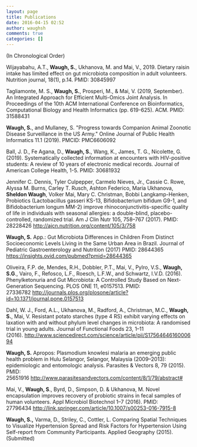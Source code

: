 ```yaml
---
layout: page
title: Publications
date: 2016-04-15 02:52
author: waughsh
comments: true
categories: []
---
```

(In Chronological Order)

Wijayabahu, A.T., <strong>Waugh, S.</strong>, Ukhanova, M. and Mai, V., 2019. Dietary raisin intake has limited effect on gut microbiota composition in adult volunteers. Nutrition journal, 18(1), p.14. PMID: 30845997

Tagliamonte, M. S., <strong>Waugh, S.</strong>, Prosperi, M., & Mai, V. (2019, September). An Integrated Approach for Efficient Multi-Omics Joint Analysis. In Proceedings of the 10th ACM International Conference on Bioinformatics, Computational Biology and Health Informatics (pp. 619-625). ACM. PMID: 31588431

<strong>Waugh, S.</strong>, and Mullaney, S. "Progress towards Companion Animal Zoonotic Disease Surveillance in the US Army." Online Journal of Public Health Informatics 11.1 (2019). PMCID: PMC6606092

Ball, J. D., Fe Agana, D., <strong>Waugh, S.</strong>, Wang, K., James, T. G.,  Nicolette, G. (2019).  Systematically collected  information  at  encounters  with  HIV-positive  students:   A  review  of  10  years  of  electronic medical records.  Journal of American College Health, 1-5.  PMID: 30681932

Jennifer C. Dennis, Tyler Culpepper, Carmelo Nieves, Jr., Cassie C. Rowe, Alyssa M. Burns, Carley T. Rusch, Ashton Federico, Maria Ukhanova, <strong>Sheldon Waugh</strong>, Volker Mai, Mary C. Christman, Bobbi Langkamp-Henken, Probiotics (Lactobacillus gasseri KS-13, Bifidobacterium bifidum G9-1, and Bifidobacterium longum MM-2) improve rhinoconjunctivitis-specific quality of life in individuals with seasonal allergies: a double-blind, placebo-controlled, randomized trial. Am J Clin Nutr 105, 758–767 (2017). PMID: 28228426 <a href="http://ajcn.nutrition.org/content/105/3/758">http://ajcn.nutrition.org/content/105/3/758</a>

<strong>Waugh, S.</strong> App.: Gut Microbiota Differences in Children From Distinct Socioeconomic Levels Living in the Same Urban Area in Brazil. Journal of Pediatric Gastroenterology and Nutrition (2017) PMID: 28644365 <a href="https://insights.ovid.com/pubmed?pmid=28644365">https://insights.ovid.com/pubmed?pmid=28644365</a>

Oliveira, F.P. de, Mendes, R.H., Dobbler, P.T., Mai, V., Pylro, V.S., <strong>Waugh, S.G</strong>., Vairo, F., Refosco, L.F., Roesch, L.F.W., and Schwartz, I.V.D. (2016). Phenylketonuria and Gut Microbiota: A Controlled Study Based on Next-Generation Sequencing. PLOS ONE 11, e0157513. PMID: 27336782 <a href="http://journals.plos.org/plosone/article?id=10.1371/journal.pone.0157513">http://journals.plos.org/plosone/article?id=10.1371/journal.pone.0157513</a>

Dahl, W. J., Ford, A.L., Ukhanova, M., Radford, A., Christman, M.C., <strong>Waugh, S.</strong>, Mai, V. Resistant potato starches (type 4 RS) exhibit varying effects on laxation with and without phylum level changes in microbiota: A randomised trial in young adults. Journal of Functional Foods 23, 1–11 (2016). <a href="http://www.sciencedirect.com/science/article/pii/S1756464616000694">http://www.sciencedirect.com/science/article/pii/S1756464616000694</a>

<strong>Waugh, S.</strong> Apropos: Plasmodium knowlesi malaria an emerging public health problem in Hulu Selangor, Selangor, Malaysia (2009–2013): epidemiologic and entomologic analysis. Parasites &amp; Vectors 8, 79 (2015). PMID: 25651916 <a href="http://www.parasitesandvectors.com/content/8/1/79/abstract#">http://www.parasitesandvectors.com/content/8/1/79/abstract#</a>

Mai, V., <strong>Waugh, S</strong>., Byrd, D., Simpson, D. &amp; Ukhanova, M. Novel encapsulation improves recovery of probiotic strains in fecal samples of human volunteers. Appl Microbiol Biotechnol 1–7 (2016). PMID: 27796434 <a href="http://link.springer.com/article/10.1007/s00253-016-7915-8">http://link.springer.com/article/10.1007/s00253-016-7915-8</a>

<strong>Waugh, S.,</strong> Varma, D., Striley, C., Cottler, L. Comparing Spatial Techniques to Visualize Hypertension Spread and Risk Factors for Hypertension Using Self-report from Community Participants. Applied Geography (2015). (Submitted)
